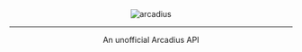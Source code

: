 <div align="center">
  <img src="https://media.discordapp.net/attachments/1034547508665389058/1079063388048588820/800.png" alt="arcadius"></a> 
<hr>
<p>An unofficial Arcadius API</p>
</div>
<br>